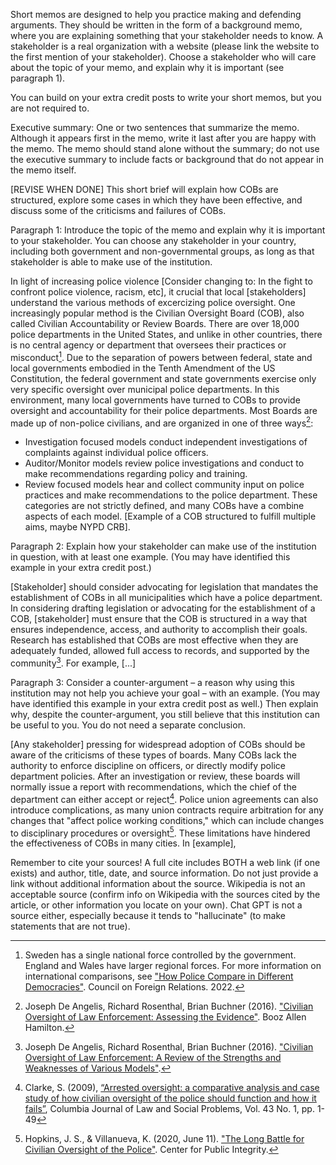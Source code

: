 Short memos are designed to help you practice making and defending arguments.  They should be written in the form of a background memo, where you are explaining something that your stakeholder needs to know.   A stakeholder is a real organization with a website (please link the website to the first mention of your stakeholder).  Choose a stakeholder who will care about the topic of your memo, and explain why it is important (see paragraph 1).

You can build on your extra credit posts to write your short memos, but you are not required to.

Executive summary:  One or two sentences that summarize the memo.  Although it appears first in the memo, write it last after you are happy with the memo.  The memo should stand alone without the summary; do not use the executive summary to include facts or background that do not appear in the memo itself.

[REVISE WHEN DONE] This short brief will explain how COBs are structured, explore some cases in which they have been effective, and discuss some of the criticisms and failures of COBs.

Paragraph 1:  Introduce the topic of the memo and explain why it is important to your stakeholder.  You can choose any stakeholder in your country, including both government and non-governmental groups, as long as that stakeholder is able to make use of the institution.

In light of increasing police violence [Consider changing to: In the fight to confront police violence, racism, etc], it crucial that local [stakeholders] understand the various methods of excercizing police oversight. One increasingly popular method is the Civilian Oversight Board (COB), also called Civilian Accountability or Review Boards. There are over 18,000 police departments in the United States, and unlike in other countries, there is no central agency or department that oversees their practices or misconduct[^1]. Due to the separation of powers between federal, state and local governments embodied in the Tenth Amendment of the US Constitution, the federal government and state governments exercise only very specific oversight over municipal police departments. In this environment, many local governments have turned to COBs to provide oversight and accountability for their police departments. Most Boards are made up of non-police civilians, and are organized in one of three ways[^2]:
-  Investigation focused models conduct independent investigations of complaints against individual police officers.
-  Auditor/Monitor models review police investigations and conduct to make recommendations regarding policy and training.
-  Review focused models hear and collect community input on police practices and make recommendations to the police department.
These categories are not strictly defined, and many COBs have a combine aspects of each model. [Example of a COB structured to fulfill multiple aims, maybe NYPD CRB].

Paragraph 2:  Explain how your stakeholder can make use of the institution in question, with at least one example.  (You may have identified this example in your extra credit post.)

[Stakeholder] should consider advocating for legislation that mandates the establishment of COBs in all municipalities which have a police department. In considering drafting legislation or advocating for the establishment of a COB, [stakeholder] must ensure that the COB is structured in a way that ensures independence, access, and authority to accomplish their goals. Research has established that COBs are most effective when they are adequately funded, allowed full access to records, and supported by the community[^3]. For example, [...]

Paragraph 3: Consider a counter-argument – a reason why using this institution may not help you achieve your goal – with an example.  (You may have identified this example in your extra credit post as well.)  Then explain why, despite the counter-argument, you still believe that this institution can be useful to you.  You do not need a separate conclusion.

[Any stakeholder] pressing for widespread adoption of COBs should be aware of the criticisms of these types of boards. Many COBs lack the authority to enforce discipline on officers, or directly modify police department policies. After an investigation or review, these boards will normally issue a report with recommendations, which the chief of the department can either accept or reject[^4]. Police union agreements can also introduce complications, as many union contracts require arbitration for any changes that "affect police working conditions," which can include changes to disciplinary procedures or oversight[^5]. These limitations have hindered the effectiveness of COBs in many cities. In [example], 

Remember to cite your sources!  A full cite includes BOTH a web link (if one exists) and author, title, date, and source information.  Do not just provide a link without additional information about the source.  Wikipedia is not an acceptable source (confirm info on Wikipedia with the sources cited by the article, or other information you locate on your own).  Chat GPT is not a source either, especially because it tends to "hallucinate" (to make statements that are not true).


[^1]: Sweden has a single national force controlled by the government. England and Wales have larger regional forces. For more information on international comparisons, see ["How Police Compare in Different Democracies"](https://www.cfr.org/backgrounder/how-police-compare-different-democracies). Council on Foreign Relations. 2022.
[^2]: Joseph De Angelis, Richard Rosenthal, Brian Buchner (2016). ["Civilian Oversight of Law Enforcement: Assessing the Evidence"](https://d3n8a8pro7vhmx.cloudfront.net/nacole/pages/161/attachments/original/1481727974/NACOLE_AccessingtheEvidence_Final.pdf?1481727974). Booz Allen Hamilton.
[^3]: Joseph De Angelis, Richard Rosenthal, Brian Buchner (2016). ["Civilian Oversight of Law Enforcement: A Review of the Strengths and Weaknesses of Various Models"](https://samuelwalker.net/wp-content/uploads/2010/06/NACOLEStrengthsWeaknesses.pdf).
[^4]: Clarke, S. (2009), [“Arrested oversight: a comparative analysis and case study of how civilian oversight of the police should function and how it fails”](https://jlsp.law.columbia.edu/wp-content/blogs.dir/213/files/2017/03/43-Clarke.pdf), Columbia Journal of Law and Social Problems, Vol. 43 No. 1, pp. 1-49
[^5]: Hopkins, J. S., & Villanueva, K. (2020, June 11). ["The Long Battle for Civilian Oversight of the Police"](https://publicintegrity.org/inequality-poverty-opportunity/the-long-battle-for-civilian-oversight-of-the-police/). Center for Public Integrity.